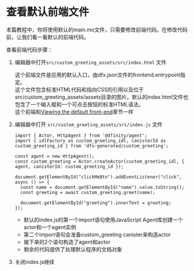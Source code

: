 # 查看默认前端文件



本篇教程中，你将使用默认的main.mo文件，只需要修改前端代码。在修改代码前，让我们看一看默认的前端代码。

查看前端代码步骤：

1. 编辑器中打开`src/custom_greeting_assets/src/index.html` 文件



   这个前端文件是应用的默认入口，由dfx.json文件的frontend.entrypoint指定。   
   这个文件包含标准HTML代码和指向CSS的引用以及位于src/custom\_greeting\_assets/assets目录的图片。默认的index.html文件也包含了一个输入框和一个可点击按钮的标准HTML语法。   
   这个前端和[Viewing the default front-end](https://github.com/chengshuzhi/DfinityTutorials/tree/67efaf95e3f292cfe2fc958ffec63d10ccf7a6f9/si-.-jiao-cheng/1.-tan-suo-mo-ren-xiang-mu)章节一样

2. 编辑器中打开 `src/custom_greeting_assets/src/index.js` 文件

   ```text
   import { Actor, HttpAgent } from '@dfinity/agent';
   import { idlFactory as custom_greeting_idl, canisterId as custom_greeting_id } from 'dfx-generated/custom_greeting';

   const agent = new HttpAgent();
   const custom_greeting = Actor.createActor(custom_greeting_idl, { agent, canisterId: custom_greeting_id });

   document.getElementById("clickMeBtn").addEventListener("click", async () => {
     const name = document.getElementById("name").value.toString();
     const greeting = await custom_greeting.greet(name);

     document.getElementById("greeting").innerText = greeting;
   });
   ```

   * 默认的index.js的第一个import语句使用JavaScript Agent库创建一个actor和一个agent实例
   * 第二个import语句会准备custom\_greeting canister来构造actor
   * 接下来的2个语句构造了agent和actor
   * 剩余的代码提供了处理默认程序的文档对象

3. 关闭index.js继续



